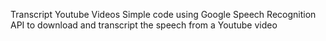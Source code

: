 Transcript Youtube Videos
Simple code using Google Speech Recognition API to download and transcript the speech from a Youtube video
